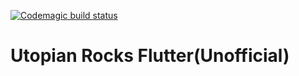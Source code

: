 [![Codemagic build status](https://api.codemagic.io/apps/5c44897f07e2b7000f14016e/5c44897f07e2b7000f14016d/status_badge.svg)](https://codemagic.io/apps/5c44897f07e2b7000f14016e/5c44897f07e2b7000f14016d/latest_build)
# Utopian Rocks Flutter(Unofficial)
